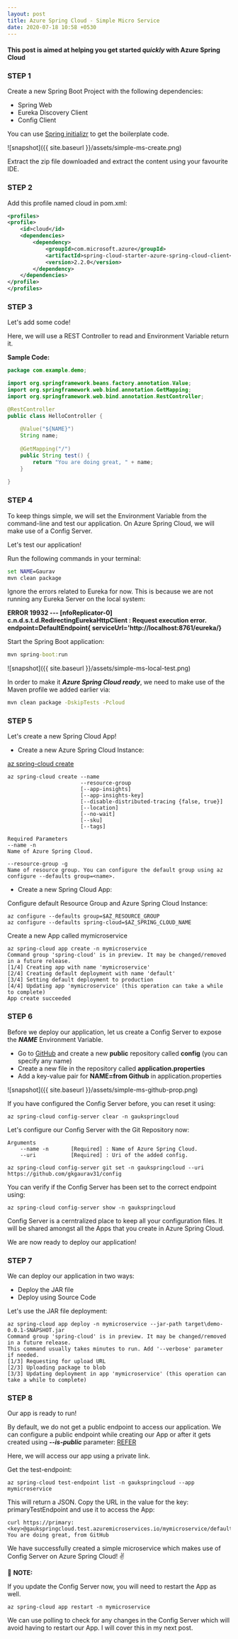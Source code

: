 ```yaml
---
layout: post
title: Azure Spring Cloud - Simple Micro Service
date: 2020-07-18 10:58 +0530
---
```


#### This post is aimed at helping you get started ___quickly___ with Azure Spring Cloud

### STEP 1

Create a new Spring Boot Project with the following dependencies:

- Spring Web
- Eureka Discovery Client
- Config Client

You can use [Spring initializr](https://start.spring.io/) to get the boilerplate code. 

![snapshot]({{ site.baseurl }}/assets/simple-ms-create.png)

Extract the zip file downloaded and extract the content using your favourite IDE.

### STEP 2

Add this profile named cloud in pom.xml:

```xml
<profiles>
<profile>
    <id>cloud</id>
    <dependencies>
        <dependency>
            <groupId>com.microsoft.azure</groupId>
            <artifactId>spring-cloud-starter-azure-spring-cloud-client</artifactId>
            <version>2.2.0</version>
        </dependency>
    </dependencies>
</profile>
</profiles>
```

### STEP 3

Let's add some code!  

Here, we will use a REST Controller to read and Environment Variable return it.

__Sample Code:__

```java
package com.example.demo;

import org.springframework.beans.factory.annotation.Value;
import org.springframework.web.bind.annotation.GetMapping;
import org.springframework.web.bind.annotation.RestController;

@RestController
public class HelloController {
	
	@Value("${NAME}")
	String name;
	
	@GetMapping("/")
	public String test() {
		return "You are doing great, " + name;
	}
	
}

```

### STEP 4

To keep things simple, we will set the Environment Variable from the command-line and test our application. On Azure Spring Cloud, we will make use of a Config Server.

Let's test our application!  

Run the following commands in your terminal:

```cmd
set NAME=Gaurav
mvn clean package
```

Ignore the errors related to Eureka for now. This is because we are not running any Eureka Server on the local system:

__ERROR 19932 --- [nfoReplicator-0] c.n.d.s.t.d.RedirectingEurekaHttpClient  : Request execution error. endpoint=DefaultEndpoint{ serviceUrl='http://localhost:8761/eureka/}__

Start the Spring Boot application:

```cmd
mvn spring-boot:run
```

![snapshot]({{ site.baseurl }}/assets/simple-ms-local-test.png)

In order to make it ___Azure Spring Cloud ready___, we need to make use of the Maven profile we added earlier via:

```cmd
mvn clean package -DskipTests -Pcloud
```

### STEP 5

Let's create a new Spring Cloud App!

- Create a new Azure Spring Cloud Instance:
  
[az spring-cloud create](https://docs.microsoft.com/en-us/cli/azure/ext/spring-cloud/spring-cloud?view=azure-cli-latest#ext-spring-cloud-az-spring-cloud-create)

```cli
az spring-cloud create --name
                       --resource-group
                       [--app-insights]
                       [--app-insights-key]
                       [--disable-distributed-tracing {false, true}]
                       [--location]
                       [--no-wait]
                       [--sku]
                       [--tags]

Required Parameters
--name -n
Name of Azure Spring Cloud.

--resource-group -g
Name of resource group. You can configure the default group using az configure --defaults group=<name>.

```

- Create a new Spring Cloud App:

Configure default Resource Group and Azure Spring Cloud Instance:

```cli
az configure --defaults group=$AZ_RESOURCE_GROUP
az configure --defaults spring-cloud=$AZ_SPRING_CLOUD_NAME
```

Create a new App called mymicroservice

```cli
az spring-cloud app create -n mymicroservice
Command group 'spring-cloud' is in preview. It may be changed/removed in a future release.
[1/4] Creating app with name 'mymicroservice'
[2/4] Creating default deployment with name 'default'
[3/4] Setting default deployment to production
[4/4] Updating app 'mymicroservice' (this operation can take a while to complete)
App create succeeded
```

### STEP 6

Before we deploy our application, let us create a Config Server to expose the ___NAME___ Environment Variable.

- Go to [GitHub](github.com) and create a new __public__ repository called __config__ (you can specify any name)
- Create a new file in the repository called __application.properties__
- Add a key-value pair for __NAME=from Github__ in application.properties

![snapshot]({{ site.baseurl }}/assets/simple-ms-github-prop.png)

If you have configured the Config Server before, you can reset it using:

```cli
az spring-cloud config-server clear -n gaukspringcloud
```

Let's configure our Config Server with the Git Repository now:

```cli
Arguments
    --name -n       [Required] : Name of Azure Spring Cloud.
    --uri           [Required] : Uri of the added config.
```

```cli
az spring-cloud config-server git set -n gaukspringcloud --uri https://github.com/gkgaurav31/config
```

You can verify if the Config Server has been set to the correct endpoint using:

```cli
az spring-cloud config-server show -n gaukspringcloud
```

Config Server is a cerntralized place to keep all your configuration files. It will be shared amongst all the Apps that you create in Azure Spring Cloud. 

We are now ready to deploy our application!

### STEP 7

We can deploy our application in two ways:

- Deploy the JAR file
- Deploy using Source Code

Let's use the JAR file deployment:

```cli
az spring-cloud app deploy -n mymicroservice --jar-path target\demo-0.0.1-SNAPSHOT.jar
Command group 'spring-cloud' is in preview. It may be changed/removed in a future release.
This command usually takes minutes to run. Add '--verbose' parameter if needed.
[1/3] Requesting for upload URL
[2/3] Uploading package to blob
[3/3] Updating deployment in app 'mymicroservice' (this operation can take a while to complete)
```

### STEP 8

Our app is ready to run!

By default, we do not get a public endpoint to access our application. We can configure a public endpoint while creating our App or after it gets created using ___--is-public___ parameter: [REFER](https://docs.microsoft.com/en-us/cli/azure/ext/spring-cloud/spring-cloud/app?view=azure-cli-latest#ext-spring-cloud-az-spring-cloud-app-create)

Here, we will access our app using a private link.

Get the test-endpoint:

```cli
az spring-cloud test-endpoint list -n gaukspringcloud --app mymicroservice
```

This will return a JSON. Copy the URL in the value for the key: primaryTestEndpoint and use it to access the App:

```curl
curl https://primary:<key>@gaukspringcloud.test.azuremicroservices.io/mymicroservice/default/
You are doing great, from GitHub
```

We have successfully created a simple microservice which makes use of Config Server on Azure Spring Cloud! :v:

:notebook_with_decorative_cover: __NOTE:__  

If you update the Config Server now, you will need to restart the App as well.

```cli
az spring-cloud app restart -n mymicroservice

```

We can use polling to check for any changes in the Config Server which will avoid having to restart our App. I will cover this in my next post.

